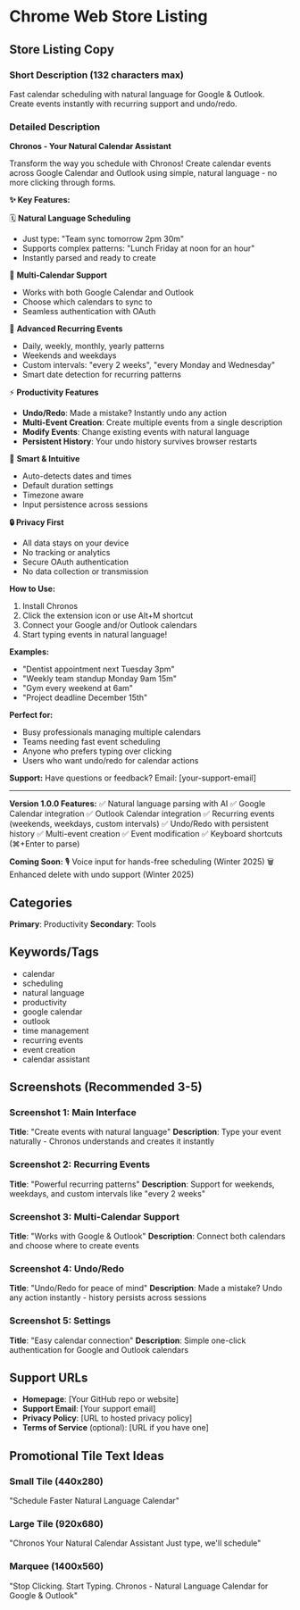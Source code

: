 # Chrome Web Store Listing

## Store Listing Copy

### Short Description (132 characters max)
Fast calendar scheduling with natural language for Google & Outlook. Create events instantly with recurring support and undo/redo.

### Detailed Description

**Chronos - Your Natural Calendar Assistant**

Transform the way you schedule with Chronos! Create calendar events across Google Calendar and Outlook using simple, natural language - no more clicking through forms.

**✨ Key Features:**

🗓️ **Natural Language Scheduling**
- Just type: "Team sync tomorrow 2pm 30m"
- Supports complex patterns: "Lunch Friday at noon for an hour"
- Instantly parsed and ready to create

📅 **Multi-Calendar Support**
- Works with both Google Calendar and Outlook
- Choose which calendars to sync to
- Seamless authentication with OAuth

🔄 **Advanced Recurring Events**
- Daily, weekly, monthly, yearly patterns
- Weekends and weekdays
- Custom intervals: "every 2 weeks", "every Monday and Wednesday"
- Smart date detection for recurring patterns

⚡ **Productivity Features**
- **Undo/Redo**: Made a mistake? Instantly undo any action
- **Multi-Event Creation**: Create multiple events from a single description
- **Modify Events**: Change existing events with natural language
- **Persistent History**: Your undo history survives browser restarts

🎯 **Smart & Intuitive**
- Auto-detects dates and times
- Default duration settings
- Timezone aware
- Input persistence across sessions

**🔒 Privacy First**
- All data stays on your device
- No tracking or analytics
- Secure OAuth authentication
- No data collection or transmission

**How to Use:**

1. Install Chronos
2. Click the extension icon or use Alt+M shortcut
3. Connect your Google and/or Outlook calendars
4. Start typing events in natural language!

**Examples:**
- "Dentist appointment next Tuesday 3pm"
- "Weekly team standup Monday 9am 15m"
- "Gym every weekend at 6am"
- "Project deadline December 15th"

**Perfect for:**
- Busy professionals managing multiple calendars
- Teams needing fast event scheduling
- Anyone who prefers typing over clicking
- Users who want undo/redo for calendar actions

**Support:**
Have questions or feedback? Email: [your-support-email]

---

**Version 1.0.0 Features:**
✅ Natural language parsing with AI
✅ Google Calendar integration
✅ Outlook Calendar integration
✅ Recurring events (weekends, weekdays, custom intervals)
✅ Undo/Redo with persistent history
✅ Multi-event creation
✅ Event modification
✅ Keyboard shortcuts (⌘+Enter to parse)

**Coming Soon:**
🎙️ Voice input for hands-free scheduling (Winter 2025)
🗑️ Enhanced delete with undo support (Winter 2025)

## Categories

**Primary**: Productivity
**Secondary**: Tools

## Keywords/Tags

- calendar
- scheduling
- natural language
- productivity
- google calendar
- outlook
- time management
- recurring events
- event creation
- calendar assistant

## Screenshots (Recommended 3-5)

### Screenshot 1: Main Interface
**Title**: "Create events with natural language"
**Description**: Type your event naturally - Chronos understands and creates it instantly

### Screenshot 2: Recurring Events
**Title**: "Powerful recurring patterns"
**Description**: Support for weekends, weekdays, and custom intervals like "every 2 weeks"

### Screenshot 3: Multi-Calendar Support
**Title**: "Works with Google & Outlook"
**Description**: Connect both calendars and choose where to create events

### Screenshot 4: Undo/Redo
**Title**: "Undo/Redo for peace of mind"
**Description**: Made a mistake? Undo any action instantly - history persists across sessions

### Screenshot 5: Settings
**Title**: "Easy calendar connection"
**Description**: Simple one-click authentication for Google and Outlook calendars

## Support URLs

- **Homepage**: [Your GitHub repo or website]
- **Support Email**: [Your support email]
- **Privacy Policy**: [URL to hosted privacy policy]
- **Terms of Service** (optional): [URL if you have one]

## Promotional Tile Text Ideas

### Small Tile (440x280)
"Schedule Faster
Natural Language Calendar"

### Large Tile (920x680)
"Chronos
Your Natural Calendar Assistant
Just type, we'll schedule"

### Marquee (1400x560)
"Stop Clicking. Start Typing.
Chronos - Natural Language Calendar for Google & Outlook"
